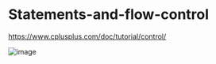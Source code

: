 # Statements-and-flow-control

https://www.cplusplus.com/doc/tutorial/control/

![image](https://user-images.githubusercontent.com/62290677/155849259-af02523e-2170-4173-81bf-50853f1d4ce2.png)
